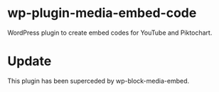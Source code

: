 # wp-plugin-media-embed-code
WordPress plugin to create embed codes for YouTube and Piktochart.

# Update
This plugin has been superceded by wp-block-media-embed.
